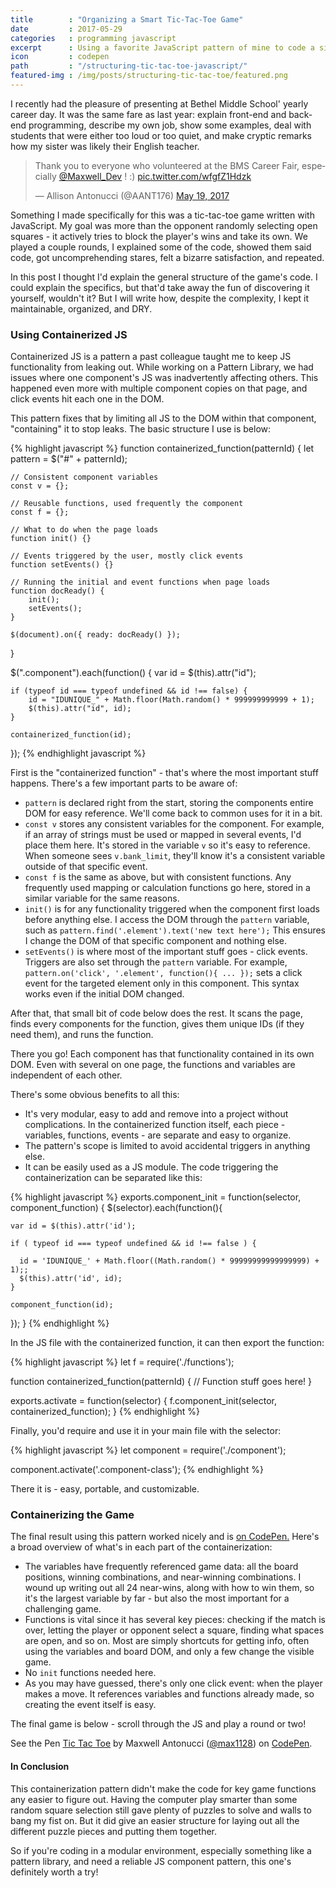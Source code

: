 ```yaml
---
title        : "Organizing a Smart Tic-Tac-Toe Game"
date         : 2017-05-29
categories   : programming javascript
excerpt      : Using a favorite JavaScript pattern of mine to code a simple yet challenging game
icon         : codepen
path         : "/structuring-tic-tac-toe-javascript/"
featured-img : /img/posts/structuring-tic-tac-toe/featured.png
---
```


I recently had the pleasure of presenting at Bethel Middle School' yearly career day. It was the same fare as last year: explain front-end and back-end programming, describe my own job, show some examples, deal with students that were either too loud or too quiet, and make cryptic remarks how my sister was likely their English teacher.

<blockquote class="twitter-tweet" data-lang="en"><p lang="en" dir="ltr">Thank you to everyone who volunteered at the BMS Career Fair, especially <a href="https://twitter.com/Maxwell_Dev">@Maxwell_Dev</a> ! :) <a href="https://t.co/wfgfZ1Hdzk">pic.twitter.com/wfgfZ1Hdzk</a></p>&mdash; Allison Antonucci (@AANT176) <a href="https://twitter.com/AANT176/status/865652104274128896">May 19, 2017</a></blockquote>

Something I made specifically for this was a tic-tac-toe game written with JavaScript. My goal was more than the opponent randomly selecting open squares - it actively tries to block the player's wins and take its own. We played a couple rounds, I explained some of the code, showed them said code, got uncomprehending stares, felt a bizarre satisfaction, and repeated.

In this post I thought I'd explain the general structure of the game's code. I could explain the specifics, but that'd take away the fun of discovering it yourself, wouldn't it? But I will write how, despite the complexity, I kept it maintainable, organized, and DRY.

### Using Containerized JS

Containerized JS is a pattern a past colleague taught me to keep JS functionality from leaking out. While working on a Pattern Library, we had issues where one component's JS was inadvertently affecting others. This happened even more with multiple component copies on that page, and click events hit each one in the DOM.

This pattern fixes that by limiting all JS to the DOM within that component, "containing" it to stop leaks. The basic structure I use is below:

{% highlight javascript %}
function containerized_function(patternId) {
    let pattern = $("#" + patternId);

    // Consistent component variables
    const v = {};

    // Reusable functions, used frequently the component
    const f = {};

    // What to do when the page loads
    function init() {}

    // Events triggered by the user, mostly click events
    function setEvents() {}

    // Running the initial and event functions when page loads
    function docReady() {
        init();
        setEvents();
    }

    $(document).on({ ready: docReady() });
}

$(".component").each(function() {
    var id = $(this).attr("id");

    if (typeof id === typeof undefined && id !== false) {
        id = "IDUNIQUE_" + Math.floor(Math.random() * 999999999999 + 1);
        $(this).attr("id", id);
    }

    containerized_function(id);
});
{% endhighlight javascript %}

First is the "containerized function" - that's where the most important stuff happens. There's a few important parts to be aware of:

* `pattern` is declared right from the start, storing the components entire DOM for easy reference. We'll come back to common uses for it in a bit.
* `const v` stores any consistent variables for the component. For example, if an array of strings must be used or mapped in several events, I'd place them here. It's stored in the variable `v` so it's easy to reference. When someone sees `v.bank_limit`, they'll know it's a consistent variable outside of that specific event.
* `const f` is the same as above, but with consistent functions. Any frequently used mapping or calculation functions go here, stored in a similar variable for the same reasons.
* `init()` is for any functionality triggered when the component first loads before anything else. I access the DOM through the `pattern` variable, such as `pattern.find('.element').text('new text here');` This ensures I change the DOM of that specific component and nothing else.
* `setEvents()` is where most of the important stuff goes - click events. Triggers are also set through the `pattern` variable. For example, `pattern.on('click', '.element', function(){ ... });` sets a click event for the targeted element only in this component. This syntax works even if the initial DOM changed.

After that, that small bit of code below does the rest. It scans the page, finds every components for the function, gives them unique IDs (if they need them), and runs the function.

There you go! Each component has that functionality contained in its own DOM. Even with several on one page, the functions and variables are independent of each other.

There's some obvious benefits to all this:

* It's very modular, easy to add and remove into a project without complications. In the containerized function itself, each piece - variables, functions, events - are separate and easy to organize.
* The pattern's scope is limited to avoid accidental triggers in anything else.
* It can be easily used as a JS module. The code triggering the containerization can be separated like this:

{% highlight javascript %}
exports.component_init = function(selector, component_function) {
  $(selector).each(function(){

    var id = $(this).attr('id');
    
    if ( typeof id === typeof undefined && id !== false ) {
      
      id = 'IDUNIQUE_' + Math.floor((Math.random() * 99999999999999999) + 1);;
      $(this).attr('id', id);
    }
    
    component_function(id);
  });
}
{% endhighlight %}

In the JS file with the containerized function, it can then export the function:

{% highlight javascript %}
let f = require('./functions');

function containerized_function(patternId) {
    // Function stuff goes here!
}

exports.activate = function(selector) {
  f.component_init(selector, containerized_function);
}
{% endhighlight %}

Finally, you'd require and use it in your main file with the selector:

{% highlight javascript %}
let component = require('./component');

component.activate('.component-class');
{% endhighlight %}

There it is - easy, portable, and customizable.

### Containerizing the Game

The final result using this pattern worked nicely and is [on CodePen.](https://codepen.io/max1128/pen/JNbyaL/) Here's a broad overview of what's in each part of the containerization:

* The variables have frequently referenced game data: all the board positions, winning combinations, and near-winning combinations. I wound up writing out all 24 near-wins, along with how to win them, so it's the largest variable by far - but also the most important for a challenging game.
* Functions is vital since it has several key pieces: checking if the match is over, letting the player or opponent select a square, finding what spaces are open, and so on. Most are simply shortcuts for getting info, often using the variables and board DOM, and only a few change the visible game.
* No `init` functions needed here.
* As you may have guessed, there's only one click event: when the player makes a move. It references variables and functions already made, so creating the event itself is easy.

The final game is below - scroll through the JS and play a round or two!

<p data-height="445" data-theme-id="0" data-slug-hash="JNbyaL" data-default-tab="js,result" data-user="max1128" data-embed-version="2" data-pen-title="Tic Tac Toe" class="codepen">See the Pen <a href="https://codepen.io/max1128/pen/JNbyaL/">Tic Tac Toe</a> by Maxwell Antonucci (<a href="https://codepen.io/max1128">@max1128</a>) on <a href="https://codepen.io">CodePen</a>.</p>
<script async src="https://production-assets.codepen.io/assets/embed/ei.js"></script>

#### In Conclusion

This containerization pattern didn't make the code for key game functions any easier to figure out. Having the computer play smarter than some random square selection still gave plenty of puzzles to solve and walls to bang my fist on. But it did give an easier structure for laying out all the different puzzle pieces and putting them together.

So if you're coding in a modular environment, especially something like a pattern library, and need a reliable JS component pattern, this one's definitely worth a try!





